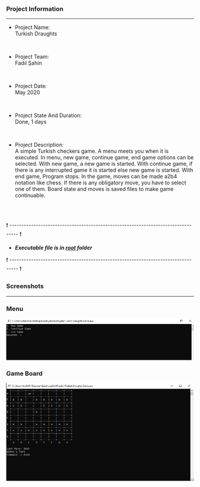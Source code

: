 ### Project Information
--- 
* Project Name: <br/>
Turkish Draughts
<br>

* Project Team: <br/>
Fadıl Şahin
<br>

* Project Date: <br/>
May 2020
<br>

* Project State And Duration: <br/>
Done, 1 days
<br>

* Project Description: <br/>
A simple Turkish checkers game. A menu meets you when it is executed. In menu, new game, continue game, end game options can be selected. With new game, a new game is started. With continue game, if there is any interrupted game it is started else new game is started. With end game, Program stops. In the game, moves can be made a2b4 notation like chess. If there is any obligatory move, you have to select one of them. Board state and moves is saved files to make game continuable.
<br/>
<br/>

:exclamation: --------------------------------------------------------------------------------- :exclamation:

- ***Executable file is in [root](Dama.exe) folder***

:exclamation: --------------------------------------------------------------------------------- :exclamation:



### Screenshots
---
### Menu
![Menu](images/0.png)

### Game Board
![Game Board](images/1.png)


